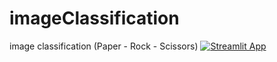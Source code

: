 # imageClassification
image classification (Paper - Rock - Scissors)
[![Streamlit App](https://static.streamlit.io/badges/streamlit_badge_black_white.svg)](https://share.streamlit.io/abdoulaye2711/imageclassification/main/app.py/)
